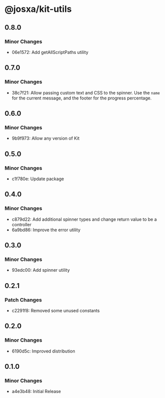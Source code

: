 # @josxa/kit-utils

## 0.8.0

### Minor Changes

- 06e1572: Add getAllScriptPaths utility

## 0.7.0

### Minor Changes

- 38c7f21: Allow passing custom text and CSS to the spinner. Use the `name` for the current message, and the footer for the progress percentage.

## 0.6.0

### Minor Changes

- 9b9f973: Allow any version of Kit

## 0.5.0

### Minor Changes

- c1f780e: Update package

## 0.4.0

### Minor Changes

- c879d22: Add additional spinner types and change return value to be a controller
- 6a9bd86: Improve the error utility

## 0.3.0

### Minor Changes

- 93edc00: Add spinner utility

## 0.2.1

### Patch Changes

- c2291f8: Removed some unused constants

## 0.2.0

### Minor Changes

- 6190d5c: Improved distribution

## 0.1.0

### Minor Changes

- a4e3b48: Initial Release

